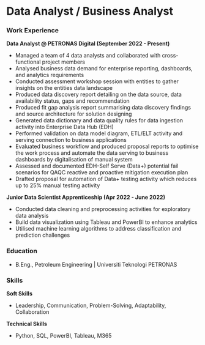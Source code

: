 # Data Analyst / Business Analyst

### Work Experience
**Data Analyst @ PETRONAS Digital (September 2022 - Present)** 
- Managed a team of 4 data analysts and collaborated with cross-functional project members
- Analysed business data demand for enterprise reporting, dashboards, and analytics requirements
- Conducted assessment workshop session with entities to gather insights on the entities data landscape
- Produced data discovery report detailing on the data source, data availability status, gaps and recommendation
- Produced fit gap analysis report summarising data discovery findings and source architecture for solution designing
- Generated data dictionary and data quality rules for data ingestion activity into Enterprise Data Hub (EDH)
- Performed validation on data model diagram, ETL/ELT activity and serving connection to business applications
- Evaluated business workflow and produced proposal reports to optimise the work process and automate the data serving to business dashboards by digitalisation of manual system
- Assessed and documented EDH-Self Serve (Data+) potential fail scenarios for QAQC reactive and proactive mitigation execution plan
- Drafted proposal for automation of Data+ testing activity which reduces up to 25% manual testing activity

**Junior Data Scientist Apprenticeship (Apr 2022 - June 2022)**
- Conducted data cleaning and preprocessing activities for exploratory data analysis
- Build data visualization using Tableau and PowerBI to enhance analytics
- Utilised machine learning algorithms to address classification and prediction challenges

### Education
- B.Eng., Petroleum Engineering | Universiti Teknologi PETRONAS

### Skills
**Soft Skills**
- Leadership, Communication, Problem-Solving, Adaptability, Collaboration

**Technical Skills**
- Python, SQL, PowerBI, Tableau, M365
